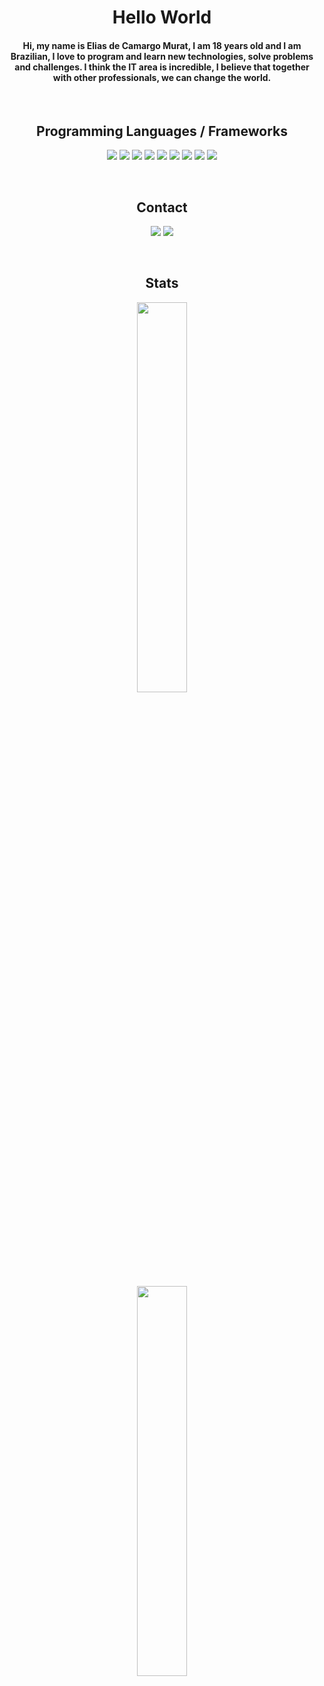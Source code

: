 <h1 align="center">Hello World</h1>

<h4 align="center">Hi, my name is Elias de Camargo Murat, I am 18 years old and I am Brazilian, I love to program and learn new technologies, solve problems and challenges. I think the IT area is incredible, I believe that together with other professionals, we can change the world.</h4>

<br>

<h2 align="center">Programming Languages / Frameworks</h2>
<p align="center">
<img src="https://img.shields.io/badge/-Java-4b4b4b.svg?logo=Java&style=flat-square&logoColor=white"/>
<img src="https://img.shields.io/badge/C Sharp-4b4b4b.svg?logo=c-sharp&style=flat-square&logoColor=white"/>
<img src="https://img.shields.io/badge/Python-4b4b4b.svg?logo=python&style=flat-square&logoColor=white"/>
<img src="https://img.shields.io/badge/-Flutter-4b4b4b.svg?logo=Flutter&style=flat-square&logoColor=white"/>
<img src="https://img.shields.io/badge/-Xamarin-4b4b4b.svg?logo=Xamarin&style=flat-square&logoColor=white"/>
<img src="https://img.shields.io/badge/-HTML5-4b4b4b.svg?logo=Html5&style=flat-square&logoColor=white"/>
<img src="https://img.shields.io/badge/-CSS3-4b4b4b.svg?logo=Css3&style=flat-square&logoColor=white"/>
<img src="https://img.shields.io/badge/-Javascript-4b4b4b.svg?logo=Javascript&style=flat-square&logoColor=white"/>
<img src="https://img.shields.io/badge/-PHP-4b4b4b.svg?logo=php&style=flat-square&logoColor=white"/>
</p>

<br>

<h2 align="center">Contact</h2>
<p align="center">
<a href="https://www.linkedin.com/in/elias-murat-41ba691a8/" target="blank"><img src="https://img.shields.io/badge/-LinkedIn-4b4b4b.svg?logo=linkedin&style=flat-square&logoColor=white"></a>
<a href="mailto:elias-muraat@outlook.com"><img src="https://img.shields.io/badge/Outlook-4b4b4b?logo=microsoft-outlook&style=flat-square&logoColor=white" /></a>
</p>

<br>

<h2 align="center">Stats</h2>
<p align="center"><img width="40%" src="https://github-readme-stats.vercel.app/api?username=EliasMurat&show_icons=true&theme=dark"/>
<p align="center"><img width="40%" src="https://github-readme-stats.vercel.app/api/top-langs/?username=EliasMurat&layout=compact&show_icons=true&theme=dark"/>
